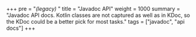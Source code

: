 +++
pre = "<i>(legacy)</i> "
title = "Javadoc API"
weight = 1000
summary = "Javadoc API docs. Kotlin classes are not captured as well as in KDoc, so the KDoc could be a better pick for most tasks."
tags = ["javadoc", "api docs"]
+++
